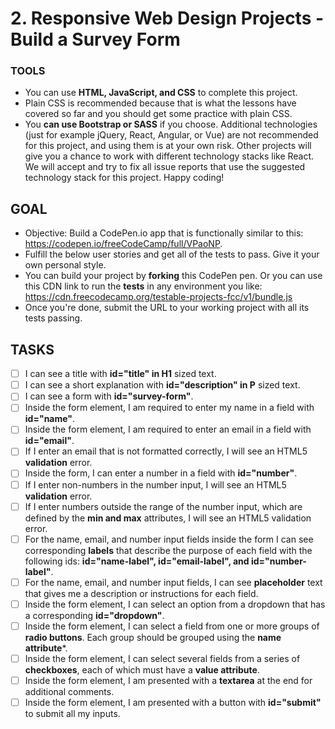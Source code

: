#	2. Responsive Web Design Projects - Build a Survey Form
### TOOLS
* You can use **HTML, JavaScript, and CSS** to complete this project.
* Plain CSS is recommended because that is what the lessons have covered so far and you should get some practice with plain CSS.
* You **can use Bootstrap or SASS** if you choose. Additional technologies (just for example jQuery, React, Angular, or Vue) are not recommended for this project, and using them is at your own risk. Other projects will give you a chance to work with different technology stacks like React. We will accept and try to fix all issue reports that use the suggested technology stack for this project. Happy coding!

## GOAL
* Objective: Build a CodePen.io app that is functionally similar to this: <https://codepen.io/freeCodeCamp/full/VPaoNP>.
* Fulfill the below user stories and get all of the tests to pass. Give it your own personal style.
* You can build your project by **forking** this CodePen pen. Or you can use this CDN link to run the **tests** in any environment you like: <https://cdn.freecodecamp.org/testable-projects-fcc/v1/bundle.js>
* Once you're done, submit the URL to your working project with all its tests passing.

## TASKS
- [ ] I can see a title with **id="title" in H1** sized text.
- [ ] I can see a short explanation with **id="description" in P** sized text.
- [ ] I can see a form with **id="survey-form"**.
- [ ] Inside the form element, I am required to enter my name in a field with **id="name"**.
- [ ] Inside the form element, I am required to enter an email in a field with **id="email"**.
- [ ] If I enter an email that is not formatted correctly, I will see an HTML5 **validation** error.
- [ ] Inside the form, I can enter a number in a field with **id="number"**.
- [ ] If I enter non-numbers in the number input, I will see an HTML5 **validation** error.
- [ ] If I enter numbers outside the range of the number input, which are defined by the **min and max** attributes, I will see an HTML5 validation error.
- [ ] For the name, email, and number input fields inside the form I can see corresponding **labels** that describe the purpose of each field with the following ids: **id="name-label", id="email-label", and id="number-label"**.
- [ ] For the name, email, and number input fields, I can see **placeholder** text that gives me a description or instructions for each field.
- [ ] Inside the form element, I can select an option from a dropdown that has a corresponding **id="dropdown"**.
- [ ] Inside the form element, I can select a field from one or more groups of **radio buttons**. Each group should be grouped using the **name attribute***.
- [ ] Inside the form element, I can select several fields from a series of **checkboxes**, each of which must have a **value attribute**.
- [ ] Inside the form element, I am presented with a **textarea** at the end for additional comments.
- [ ] Inside the form element, I am presented with a button with **id="submit"** to submit all my inputs.